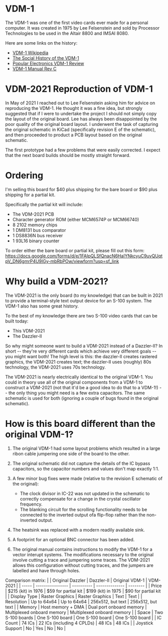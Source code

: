 # VDM-1

The VDM-1 was one of the first video cards ever made for a personal computer.  It was created in 1975 by Lee Felsenstein and sold by Processor Technologies to be used in the Altair 8800 and IMSAI 8080.

Here are some links on the history:
- [VDM-1 Wikipedia](https://en.wikipedia.org/wiki/VDM-1)
- [The Social History of the VDM-1](http://www.leefelsenstein.com/?page_id=53)
- [Popular Electronics VDM-1 Review](history/popular%20electronics%20Oct%2076%20review.pdf)
- [VDM-1 Manual Rev C](history/manuals/manual%20rev%20C.pdf)

# VDM-2021 Reproduction of VDM-1
In May of 2021 I reached out to Lee Felsenstein asking him for advice on reproducing the VDM-1.  He thought it was a fine idea, but strongly suggested that if I were to undertake the project I should not simply copy the layout of the original board.  Lee has always been disappointed by the poor quality of the original board layout.  I underwent the task of capturing the original schematic in KiCad (specifically revision E of the schematic), and then proceeded to product a PCB layout based on the original schematic.

The first prototype had a few problems that were easily corrected.  I expect that the next board builds should be mostly straight forward.


# Ordering
I'm selling this board for $40 plus shipping for the bare board or $90 plus shipping for a partial kit.

Specifically the partial kit will include:
- The VDM-2021 PCB
- Character generator ROM (either MCM6574P or MCM66740)
- 8 2102 memory chips
- 1 DM8131 bus comparator
- 1 DS8836N bus receiver
- 1 93L16 binary counter

To order either the bare board or partial kit, please fill out this form:
https://docs.google.com/forms/d/e/1FAIpQLSfQnacN6HaIYNkcyuC9uvQUqtpV_DN6gmrP4U9IGy-mbRbPOw/viewform?usp=sf_link

# Why build a VDM-2021?
The VDM-2021 is the only board (to my knowledge) that can be built in 2021 to provide a terminal-style text output device for an S-100 system.  The VDM-1 also has some great history.

To the best of my knowledge there are two S-100 video cards that can be built today:
- This VDM-2021
- The Dazzler-II

So why might someone want to build a VDM-2021 instead of a Dazzler-II?  In short -- they're very different cards which achieve very different goals -- you might want both!  The high level is this:  the dazzler-II creates rastered graphics, the VDM-2021 creates text; the dazzler-II uses (roughly) 80s technology, the VDM-2021 uses 70s technology.

The VDM-2021 is nearly electrically identical to the original VDM-1.  You could in theory use all of the original components from a VDM-1 to construct a VDM-2021 (not that it'd be a good idea to do that to a VDM-1!) -- the only thing you might need is a few extra capacitors.  The same schematic is used for both (ignoring a couple of bugs found in the original schematic).


# How is this board different than the original VDM-1?
1. The original VDM-1 had some layout problems which resulted in a large ribon cable jumpering one side of the board to the other.

2. The original schematic did not capture the details of the IC bypass capacitors, so the capacitor numbers and values don't map exactly 1:1.

3. A few minor bug fixes were made (relative to the revision E schematic of the original):
    - The clock divisor in IC-22 was not updated in the schematic to correctly compensate for a change in the crystal oscillator frequency.
    - The blanking circuit for the scrolling functionality needs to be connected to the inverted output ofa flip-flop rather than the non-inverted output.

4. The heatsink was replaced with a modern readily available sink.

5. A footprint for an optional BNC connector has been added.

6. The original manual contains instructions to modify the VDM-1 for a vector interupt systems.  The modifications necessary to the original involve cutting a trace and jumpering some traces.  The VDM-2021 allows this configuration without cutting traces, and the jumpers are labelled and have through holes.

Comparison matrix:
|       | Original Dazzler | Dazzler-II | Original VDM-1 | VDM-2021 |
| ----- | ---------------- | ---------- | -------------- | -------- |
| Price | $215 (kit) in 1976 | $59 for partial kit | $199 (kit) in 1975 | $90 for partial kit |
| Display Type | Raster Graphics | Raster Graphics | Text | Text |
| Resolution | Up to 64x64 | Up to 64x64 | 256x512, but text | 256x512, but text |
| Memory | Host memory + DMA | Dual port onboard memory | Multiplexed onboard memory | Multiplexed onboard memory |
| Space | Two S-100 boards | One S-100 board | One S-100 board | One S-100 board |
| IC Count | 74 ICs | 22 ICs (including 4 CPLDs) | 48 ICs | 48 ICs |
| Joystick Support | No | Yes | No | No |


